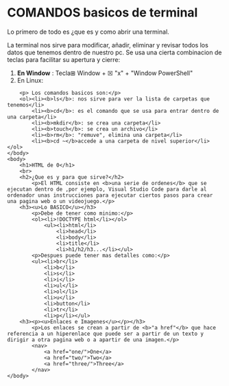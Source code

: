 <!-- <etiqueta atributo="valor"></etiqueta>
    <button color="rojo" tamaño="grande" borde="negro"></etiqueta>
    <nombre-de-elemento atributo="valor">Contenido</nombre-de-elemento>
        etiquetas:

            <!DOCTYPE html> declaracion de tipo documento
                ejemplo:
                <!DOCTYPE
                         html>
                            <head>         
                                <title>Example</title>         
                                <link rel="stylesheet" href="styles.css">     
                            </head>     
                            <body>         
                                <h1>
                                    <a href="/">Header</a>         
                                </h1>         
                                <nav>             
                                    <a href="one/">One</a>             
                                    <a href="two/">Two</a>             
                                    <a href="three/">Three</a>         
                                </nav> 
                            <body>            
                        </html>
                
            
            <br> crea un espacio.
            <i></i>----- escribe texto italica, es decir, letras tumbadas.
            <em>--------
            <b></b>--------------------escribe texto en negrita.
            <strong></strong>----------.
            <ol> lista ordenada.
            <ul> lista desordenada.
            <s>------ texto tachado.
            <del>----
            <u> texto destacado


            <title></title> como su nombre dice, pone titulo, pero el titulo de la pagina/pestaña superior.
            <h1></h1>-----titulos dentro de la web que estemos creando
            <h2></h2>-----
            <h3></h3>-----
            <table>: define una tabla.
            <td>: celda de una tabla (debe estar dentro de una fila).
            <tr>: fila de una tabla.
            
            <button></button>
            <a><href></a> para hacer hiperenlaces, para crear enlaces 
                ejemplo: <a href=”enlace”><img src=”imagen” /></a>
                        <a href=”https://www.wikipedia.org”>https://www.wikipedia.org</a>

-->

<!DOCTYPE html>
<html>
    <head>
        <title>COMANDOS Y HTML</title>
    </head>
    <body>
        <h1>COMANDOS basicos de terminal</h1>
        <p>Lo primero de todo es ¿que es y como abrir una terminal.</p>
        <p>La terminal nos sirve para modificar, añadir, eliminar y revisar todos los datos que tenemos dentro de nuestro pc. Se usa una cierta combinacion de teclas para facilitar su apertura y cierre:</p>
        <ol><li><b>En Window</b> : Tecla⊞ Window + ☒ "x" + "Window PowerShell"</li>
        <li>En Linux: </li></ol>
        
        <p> Los comandos basicos son:</p>
        <ol><li><b>ls</b>: nos sirve para ver la lista de carpetas que tenemos</li>
            <li><b>cd</b>: es el comando que se usa para entrar dentro de una carpeta</li>
            <li><b>mkdir</b>: se crea una carpeta</li>
            <li><b>touch</b>: se crea un archivo</li>
            <li><b>rm</b>: "remuve", elimina una carpeta</li>
            <li><b>cd ~</b>accede a una carpeta de nivel superior</li></ol>
    </body>
    <body>
        <h1>HTML de 0</h1>
        <br>
        <h2>¿Que es y para que sirve?</h2>
            <p>El HTML consiste en <b>una serie de ordenes</b> que se ejecutan dentro de ,por ejemplo, Visual Studio Code para darle al ordenador unas instrucciones para ejecutar ciertos pasos para crear una pagina web o un videojuego.</p> 
        <h3><u>Lo BASICO</u></h3>
            <p>Debe de tener como minimo:</p>
            <ol><li>!DOCTYPE html</li></ol>
                <ul><li>html</li>
                    <li>head</li>
                    <li>body</li>
                    <li>title</li>
                    <li>h1/h2/h3...</li></ul>
            <p>Despues puede tener mas detalles como:</p>
            <ul><li>br</li>
                <li>b</li>
                <li>s</li>
                <li>i</li>
                <li>ul</li>
                <li>ol</li>
                <li>u</li>
                <li>button</li>
                <li>tr</li>
                <li>p</li></ul>
        <h3><p><u>Enlaces e Imagenes</u></p></h3>
            <p>Los enlaces se crean a partir de <b>"a href"</b> que hace referencia a un hiperenlace que puede ser a partir de un texto y dirigir a otra pagina web o a apartir de una imagen.</p>
            <nav>             
                <a href="one/">One</a>             
                <a href="two/">Two</a>             
                <a href="three/">Three</a>         
            </nav> 
    </body>
    
</html>

